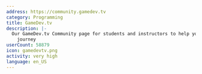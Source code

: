 ```yaml
---
address: https://community.gamedev.tv
category: Programming
title: GameDev.tv
description: |-
  Our GameDev.tv Community page for students and instructors to help you on your GameDev
    journey
userCount: 58879
icon: gamedevtv.png
activity: very high
language: en_US
---
```

